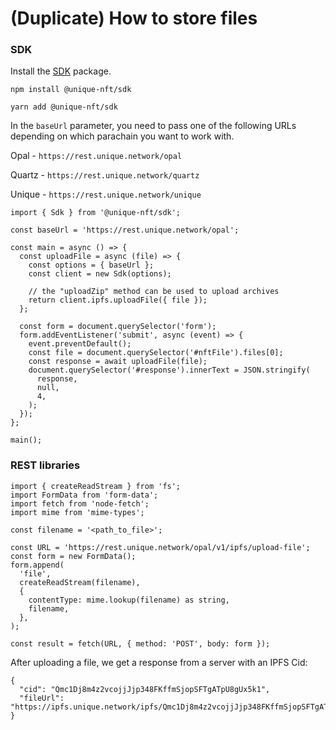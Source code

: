 # (Duplicate) How to store files 

### SDK

Install the [SDK](https://www.npmjs.com/package/@unique-nft/sdk) package.

<CodeGroup>
  <CodeGroupItem name="NPM"  active>

```bash:no-line-numbers
npm install @unique-nft/sdk
```

  </CodeGroupItem>
  <CodeGroupItem name="YARN">

```bash:no-line-numbers
yarn add @unique-nft/sdk
```

  </CodeGroupItem>
</CodeGroup>

In the `baseUrl` parameter, you need to pass one of the following URLs depending on which parachain you want to work with.

Opal - `https://rest.unique.network/opal`   

Quartz - `https://rest.unique.network/quartz` 

Unique - `https://rest.unique.network/unique` 

```typescript:no-line-numbers
import { Sdk } from '@unique-nft/sdk';

const baseUrl = 'https://rest.unique.network/opal';

const main = async () => {
  const uploadFile = async (file) => {
    const options = { baseUrl };
    const client = new Sdk(options);

    // the "uploadZip" method can be used to upload archives
    return client.ipfs.uploadFile({ file });
  };

  const form = document.querySelector('form');
  form.addEventListener('submit', async (event) => {
    event.preventDefault();
    const file = document.querySelector('#nftFile').files[0];
    const response = await uploadFile(file);
    document.querySelector('#response').innerText = JSON.stringify(
      response,
      null,
      4,
    );
  });
};

main();
```

### REST libraries

```typescript:no-line-numbers
import { createReadStream } from 'fs';
import FormData from 'form-data';
import fetch from 'node-fetch';
import mime from 'mime-types';

const filename = '<path_to_file>';

const URL = 'https://rest.unique.network/opal/v1/ipfs/upload-file';
const form = new FormData();
form.append(
  'file',
  createReadStream(filename),
  {
    contentType: mime.lookup(filename) as string,
    filename,
  },
);

const result = fetch(URL, { method: 'POST', body: form });
```

After uploading a file, we get a response from a server with an IPFS Cid:

```json:no-line-numbers
{
  "cid": "Qmc1Dj8m4z2vcojjJjp348FKffmSjopSFTgATpU8gUx5k1",
  "fileUrl": "https://ipfs.unique.network/ipfs/Qmc1Dj8m4z2vcojjJjp348FKffmSjopSFTgATpU8gUx5k1"
}
```